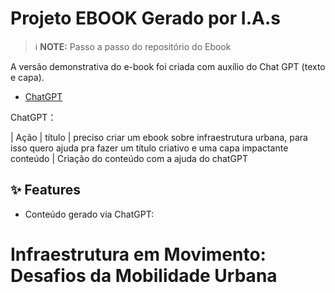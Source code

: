 # Projeto EBOOK Gerado por I.A.s


 > ℹ️ **NOTE:** Passo a passo do repositório do Ebook

A versão demonstrativa do e-book foi criada com auxílio do Chat GPT (texto e capa). 

- [ChatGPT](https://chat.openai.com/) 


ChatGPT：

|   Ação
|  título  | preciso criar um ebook sobre infraestrutura urbana, para isso quero ajuda pra fazer um título criativo e uma capa impactante                                     conteúdo | Criação do conteúdo com a ajuda do chatGPT


## ✨ Features

- Conteúdo gerado via ChatGPT:

# Infraestrutura em Movimento: Desafios da Mobilidade Urbana


